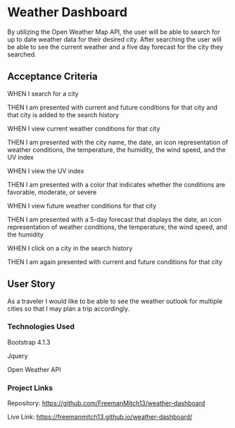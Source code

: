# Weather Dashboard
By utilizing the Open Weather Map API, the user will be able to search for up to date weather data for their desired city. After searching the user will be able to see the current weather and a five day forecast for the city they searched.
## Acceptance Criteria
WHEN I search for a city

   THEN I am presented with current and future conditions for that city and that city is added to the search history
    
WHEN I view current weather conditions for that city

   THEN I am presented with the city name, the date, an icon representation of weather conditions, the temperature, the humidity, the wind speed, and the UV index

WHEN I view the UV index
 
   THEN I am presented with a color that indicates whether the conditions are favorable, moderate, or severe

WHEN I view future weather conditions for that city

   THEN I am presented with a 5-day forecast that displays the date, an icon representation of weather conditions, the temperature, the wind speed, and the            humidity

WHEN I click on a city in the search history

   THEN I am again presented with current and future conditions for that city
## User Story
As a traveler I would like to be able to see the weather outlook for multiple cities so that I may plan a trip accordingly.
### Technologies Used
Bootstrap 4.1.3

Jquery

Open Weather API
### Project Links
Repository: https://github.com/FreemanMitch13/weather-dashboard

Live Link: https://freemanmitch13.github.io/weather-dashboard/
